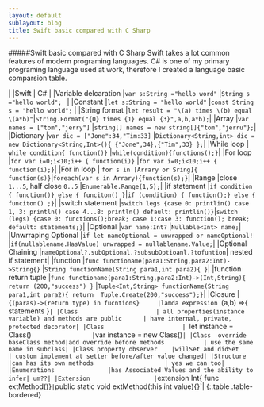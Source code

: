 ```yaml
---
layout: default
sublayout: blog
title: Swift basic compared with C Sharp
---
```


#####Swift basic compared with C Sharp
Swift takes a lot common features of modern programing languages. C# is one of my primary programing language used at work, therefore I created a language basic comparsion table.


|                  			|Swift										| C#  |
|Variable delcaration 		|`var s:String ="hello word"` 				|`String s ="hello world"; `  |
|Constant    				|`let s:String = "hello world"`         	|`const String s = "hello world";` |
|String format				|`let result = "\(a) times \(b) equal \(a*b)"`|`String.Format("{0} times {1} equal {3}",a,b,a*b);`|
|Array						|`var names = ["tom","jerry"]`				|`string[] names = new string[]{"tom","jerru"};`|
|Dictionary					|`var dic = ["Jone":34,"Tim:33]`			|`Dictionary<String,int> dic = new Dictionary<String,Int>(){ {"Jone",34},{"Tim",33} };`|
|While loop 				| `while condition{ function()}`			|`while(condition){functions();}`|
|For loop					|`for var i=0;i<10;i++ { function(i)}`		|`for var i=0;i<10;i++ { function(i);}`|
|For in loop 				| `for s in [Arrary or Sring]{ function(s)}`|`foreach(var s in Arrary){function(s);}`|
|Range						|close `1...5`, half close `0..5`			|`Enumerable.Range(1,5);`|
|if statement				|`if condition { function()} else { funciton() }`|`if (condition) { function();} else { funciton() ;}`|
|switch statement 			|`switch legs {case 0: printlin() case 1, 3: println() case 4...8: println() default: printlin()}`|`switch (legs) {case 0: functions();break; case 1:case 3: function(); break; default: statements;}`|
|Optional					|`var name:Int?`							|`Nullable<Int> name;`|
|Unwrraping Optional		|`if let nameOptional = unwrapped or nameOptional!`	|`if(nullablename.HasValue) unwrapped = nullablename.Value;`|
|Optional Chaining			|`nameOptional?.subOptional.?subsubOptioanl.?tofuntion`| nested if statement|
|function 					|`func functioname(para1:String,para2:Int)->String{}` |`String functionName(String para1,int para2){ }`|
|function return tuple		|`func functioname(para1:String,para2:Int)->(Int,String){ return (200,"success") }` |`Tuple<Int,String> functionName(String para1,int para2){ return  Tuple.Create(200,"success");}`|
|Closure					|`{(paras)->(return type) in fucntions}		|lamda expression `(a,b) =>{ statements }`|
|Class						| all properties(instance variable) and methods are public		| have internal, private, protected decorator|
|Class						| `let instance = Class()`					| `var instance = new Class()`|
|Class	override baseClass method|add override before methods 			| use the same name in subclass|
|Class property observer	|willSet and didSet							| custom implement at setter before/after value changed|
|Structure 					|can has its own methods 					| yes we can too|
|Enumerations				|has Associated Values and the ability to infer| um??|
|Extension					|`extension Int{ func extMethod()}`|`public static void extMethod(this int value){}`|
{:.table .table-bordered}
